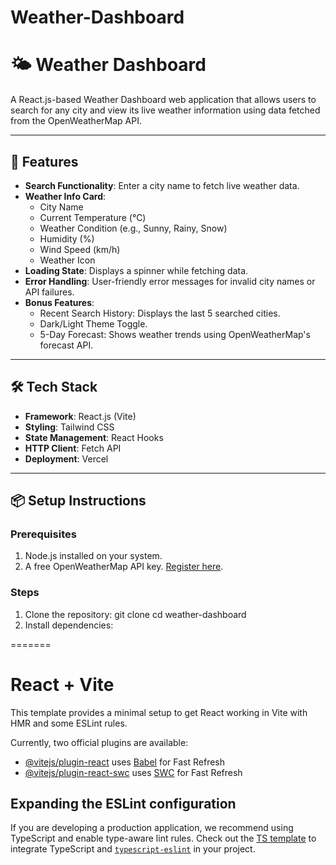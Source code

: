 
# Weather-Dashboard
# 🌤️ Weather Dashboard

A React.js-based Weather Dashboard web application that allows users to search for any city and view its live weather information using data fetched from the OpenWeatherMap API.

---

## 🚀 Features
- **Search Functionality**: Enter a city name to fetch live weather data.
- **Weather Info Card**:
  - City Name
  - Current Temperature (°C)
  - Weather Condition (e.g., Sunny, Rainy, Snow)
  - Humidity (%)
  - Wind Speed (km/h)
  - Weather Icon
- **Loading State**: Displays a spinner while fetching data.
- **Error Handling**: User-friendly error messages for invalid city names or API failures.
- **Bonus Features**:
  - Recent Search History: Displays the last 5 searched cities.
  - Dark/Light Theme Toggle.
  - 5-Day Forecast: Shows weather trends using OpenWeatherMap's forecast API.

---

## 🛠️ Tech Stack
- **Framework**: React.js (Vite)
- **Styling**: Tailwind CSS
- **State Management**: React Hooks
- **HTTP Client**: Fetch API
- **Deployment**: Vercel

---

## 📦 Setup Instructions

### Prerequisites
1. Node.js installed on your system.
2. A free OpenWeatherMap API key. [Register here](https://openweathermap.org/api).

### Steps
1. Clone the repository:
git clone <your-repository-url>
cd weather-dashboard
2. Install dependencies:

=======
# React + Vite

This template provides a minimal setup to get React working in Vite with HMR and some ESLint rules.

Currently, two official plugins are available:

- [@vitejs/plugin-react](https://github.com/vitejs/vite-plugin-react/blob/main/packages/plugin-react/README.md) uses [Babel](https://babeljs.io/) for Fast Refresh
- [@vitejs/plugin-react-swc](https://github.com/vitejs/vite-plugin-react-swc) uses [SWC](https://swc.rs/) for Fast Refresh

## Expanding the ESLint configuration

If you are developing a production application, we recommend using TypeScript and enable type-aware lint rules. Check out the [TS template](https://github.com/vitejs/vite/tree/main/packages/create-vite/template-react-ts) to integrate TypeScript and [`typescript-eslint`](https://typescript-eslint.io) in your project.
